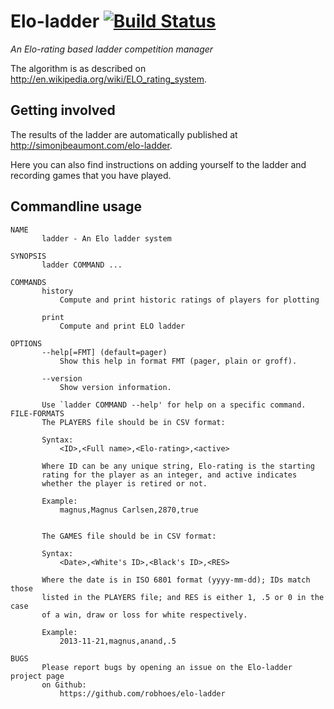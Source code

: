 # Elo-ladder [![Build Status](https://travis-ci.org/robhoes/elo-ladder.png)](https://travis-ci.org/robhoes/elo-ladder)

_An Elo-rating based ladder competition manager_

The algorithm is as described on http://en.wikipedia.org/wiki/ELO_rating_system.

## Getting involved
The results of the ladder are automatically published at
http://simonjbeaumont.com/elo-ladder.

Here you can also find instructions on adding yourself to the ladder and
recording games that you have played.

## Commandline usage

```
NAME
       ladder - An Elo ladder system

SYNOPSIS
       ladder COMMAND ...

COMMANDS
       history
           Compute and print historic ratings of players for plotting

       print
           Compute and print ELO ladder

OPTIONS
       --help[=FMT] (default=pager)
           Show this help in format FMT (pager, plain or groff).

       --version
           Show version information.

       Use `ladder COMMAND --help' for help on a specific command.
FILE-FORMATS
       The PLAYERS file should be in CSV format:

       Syntax:
           <ID>,<Full name>,<Elo-rating>,<active>

       Where ID can be any unique string, Elo-rating is the starting
       rating for the player as an integer, and active indicates
       whether the player is retired or not.

       Example:
           magnus,Magnus Carlsen,2870,true

       
       The GAMES file should be in CSV format:

       Syntax:
           <Date>,<White's ID>,<Black's ID>,<RES>

       Where the date is in ISO 6801 format (yyyy-mm-dd); IDs match those
       listed in the PLAYERS file; and RES is either 1, .5 or 0 in the case
       of a win, draw or loss for white respectively.

       Example:
           2013-11-21,magnus,anand,.5

BUGS
       Please report bugs by opening an issue on the Elo-ladder project page
       on Github:
           https://github.com/robhoes/elo-ladder

```
